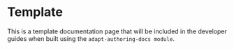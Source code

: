 # Template
This is a template documentation page that will be included in the developer guides when built using the `adapt-authoring-docs module`.
